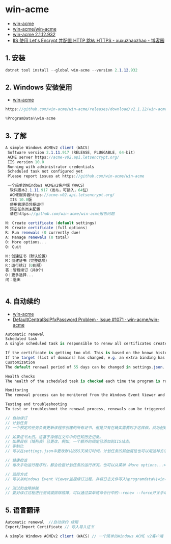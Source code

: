 # win-acme

- [win-acme](https://www.win-acme.com/)
- [win-acme/win-acme](https://github.com/win-acme/win-acme)
- [win-acme 2.1.12.932](https://www.nuget.org/packages/win-acme)
- [IIS 使用 Let&#39;s Encrypt 并配置 HTTP 跳转 HTTPS - xuxuzhaozhao - 博客园](https://www.cnblogs.com/xuxuzhaozhao/p/8184282.html)

## 1. 安装

```c#
dotnet tool install --global win-acme --version 2.1.12.932
```

## 2. Windows 安装使用

- [win-acme](https://www.win-acme.com/reference/plugins/installation/script)

```c#
https://github.com/win-acme/win-acme/releases/download/v2.1.12/win-acme.v2.1.12.943.x64.pluggable.zip

%ProgramData%\win-acme

```

## 3. 了解

```c#
A simple Windows ACMEv2 client (WACS)
 Software version 2.1.11.917 (RELEASE, PLUGGABLE, 64-bit)
 ACME server https://acme-v02.api.letsencrypt.org/
 IIS version 10.0
 Running with administrator credentials
 Scheduled task not configured yet
 Please report issues at https://github.com/win-acme/win-acme

 一个简单的Windows ACMEv2客户端（WACS）
  软件版本2.1.11.917（发布，可插入，64位）
  ACME服务器https://acme-v02.api.letsencrypt.org/
  IIS 10.0版
  使用管理员凭据运行
  预定任务尚未配置
  请在https://github.com/win-acme/win-acme报告问题

N: Create certificate (default settings)
M: Create certificate (full options)
R: Run renewals (0 currently due)
A: Manage renewals (0 total)
O: More options...
Q: Quit

N：创建证书（默认设置）
M：创建证书（完整选项）
R：运行续订（0到期）
答：管理续订（共0个）
O：更多选择...
问：退出



```

## 4. 自动续约

- [win-acme](https://www.win-acme.com/manual/automatic-renewal)
- [DefaultCentralSslPfxPassword Problem · Issue #1071 · win-acme/win-acme](https://github.com/win-acme/win-acme/issues/1071)

```c#
Automatic renewal
Scheduled task
A single scheduled task is responsible to renew all certificates created by the program, but will only do so when it’s actually neccessary. The task is created by the program itself after successfully creating the first certificate. The task runs every day and checks two conditions to determine if it should renew:

If the certificate is getting too old. This is based on the known history stored in the file.
If the target (list of domains) has changed, e.g. an extra binding has been added to an IIS site.
Customization
The default renewal period of 55 days can be changed in settings.json. Other properties of the scheduled task can also be changed that way, or from the Task Scheduler itself, as long as its name left unmodified. By default it runs at 9:00 am using the SYSTEM account.

Health checks
The health of the scheduled task is checked each time the program is run manually. It can also be (re)created from the menu (More options... > (Re)create scheduled task).

Monitoring
The renewal process can be monitored from the Windows Event Viewer and log files written to %programdata%\win-acme\$baseuri$\Log. You can also set up email notifications by configuring a mail server in settings.json. You can test these notifications from the menu (More options... > Test email notification).

Testing and troubleshooting
To test or troubleshoot the renewal process, renewals can be triggered manually from the menu or the command line with the --renew --force switches. We recommend doing so while running with the --verbose parameter to get maximum log visibility. When listing the details for a renewal, the program will show any errors that have been recorded during previous runs.

// 自动续订
// 计划任务
// 一个预定的任务负责更新该程序创建的所有证书，但是只有在确实需要时才这样做。成功创建第一个证书后，程序将自己创建任务。该任务每天运行，并检查两个条件以确定是否应续签：

// 如果证书太旧。这基于存储在文件中的已知历史记录。
// 如果目标（域列表）已更改，例如，一个额外的绑定已添加到IIS站点。
// 客制化
// 可以在settings.json中更改默认的55天续订时间。计划任务的其他属性也可以用这种方法更改，也可以从任务计划程序本身更改，只要其名称保持不变即可。默认情况下，它使用该SYSTEM帐户在上午9:00运行。

// 健康检查
// 每次手动运行程序时，都会检查计划任务的运行状况。也可以从菜单（More options...> (Re)create scheduled task）（重新）创建。

// 监控方式
// 可以从Windows Event Viewer监视续订过程，并将日志文件写入%programdata%\win-acme\$baseuri$\Log。您还可以通过在settings.json中配置邮件服务器来设置电子邮件通知。您可以从菜单（More options...> Test email notification）测试这些通知。

// 测试和故障排除
// 要对续订过程进行测试或排除故障，可以通过菜单或命令行中的--renew --force开关手动触发续订。我们建议在使用--verbose参数运行时这样做， 以获得最大的日志可见性。当列出续订的详细信息时，该程序将显示以前运行期间记录的所有错误。
```

## 5. 语言翻译

```c#
Automatic renewal  //自动续约 续期
Export/Import Certificate // 导入导入证书

A simple Windows ACMEv2 client (WACS) // 一个简单的Windows ACME v2客户端（WAS）

```
